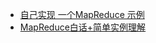 
- [自己实现 一个MapReduce 示例](http://blog.csdn.net/liuc0317/article/details/8716368)
- [MapReduce白话+简单实例理解](http://blog.csdn.net/richerg85/article/details/19616559)